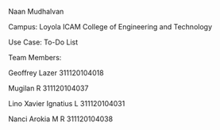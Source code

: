 Naan Mudhalvan 

Campus: Loyola ICAM College of Engineering and Technology

Use Case: To-Do List


Team Members:

Geoffrey Lazer  311120104018

Mugilan R  311120104037

Lino Xavier Ignatius L  311120104031

Nanci Arokia M R  311120104038

